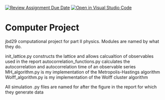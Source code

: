 [![Review Assignment Due Date](https://classroom.github.com/assets/deadline-readme-button-8d59dc4de5201274e310e4c54b9627a8934c3b88527886e3b421487c677d23eb.svg)](https://classroom.github.com/a/IEEXGEaF)
[![Open in Visual Studio Code](https://classroom.github.com/assets/open-in-vscode-c66648af7eb3fe8bc4f294546bfd86ef473780cde1dea487d3c4ff354943c9ae.svg)](https://classroom.github.com/online_ide?assignment_repo_id=10605187&assignment_repo_type=AssignmentRepo)
# Computer Project

jbd29 computational project for part II physics.
Modules are named by what they do.

init_lattice.py constructs the lattice and allows calcualtion of observables used in the report
autocorrelation_functions.py calculates the autocorrelation and autocorrelation time of an observable series
MH_algorithm.py is my implementation of the Metropolis-Hastings algorithm
Wolff_algorithm.py is my implementation of the Wolff cluster algorithm

All simulation .py files are named for after the figure in the report for which they generate data

